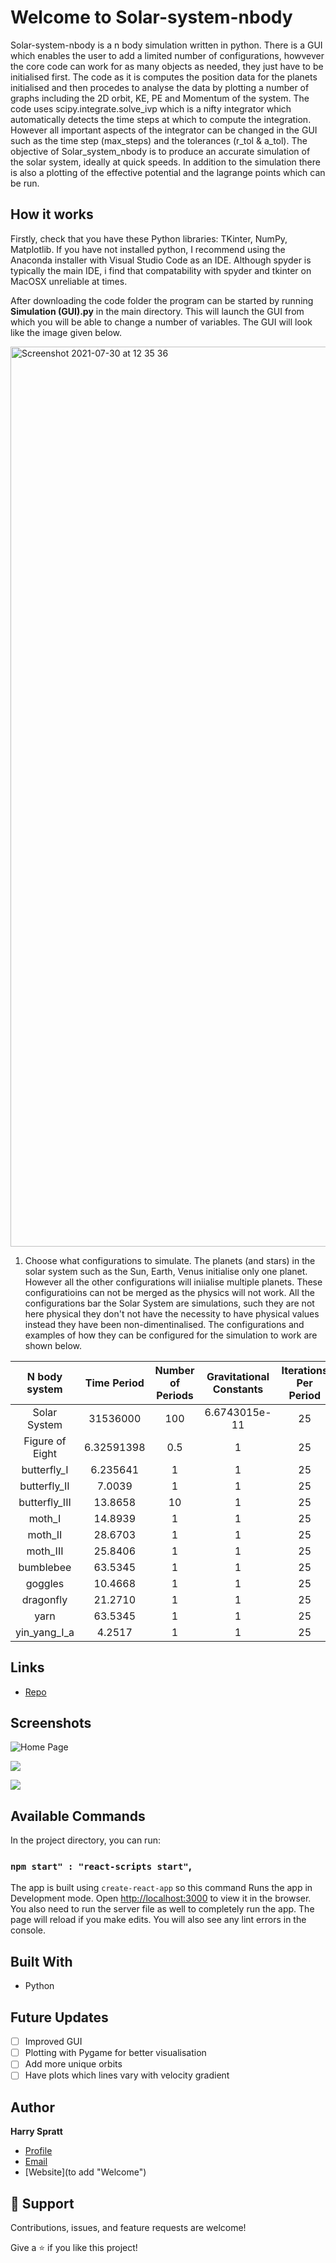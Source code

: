 # Welcome to Solar-system-nbody

Solar-system-nbody is a n body simulation written in python. There is a GUI which enables the user to add a limited number of configurations, howvever the core code can work for as many objects as needed, they just have to be initialised first. The code as it is computes the position data for the planets initialised and then procedes to analyse the data by plotting a number of graphs including the 2D orbit, KE, PE and Momentum of the system. The code uses scipy.integrate.solve_ivp which is a nifty integrator which automatically detects the time steps at which to compute the integration. However all important aspects of the integrator can be changed in the GUI such as the time step (max_steps) and the tolerances (r_tol & a_tol). The objective of Solar_system_nbody is to produce an accurate simulation of the solar system, ideally at quick speeds. In addition to the simulation there is also a plotting of the effective potential and the lagrange points which can be run.

## How it works

Firstly, check that you have these Python libraries: TKinter, NumPy, Matplotlib. If you have not installed python, I recommend using the Anaconda installer with Visual Studio Code as an IDE. Although spyder is typically the main IDE, i find that compatability with spyder and tkinter on MacOSX unreliable at times. 

After downloading the code folder the program can be started by running **Simulation (GUI).py** in the main directory. This will launch the GUI from which you will be able to change a number of variables. The GUI will look like the image given below. 

<img width="1440" alt="Screenshot 2021-07-30 at 12 35 36" src="https://user-images.githubusercontent.com/42693405/127648456-35bf2221-8500-4fc5-a0f4-aa54e52c4e1b.png">

1. Choose what configurations to simulate. The planets (and stars) in the solar system such as the Sun, Earth, Venus initialise only one planet. However all the other configurations will iniialise multiple planets. These configuratioins can not be merged as the physics will not work. All the configurations bar the Solar System are simulations, such they are not here physical they don't not have the necessity to have physical values instead they have been non-dimentinalised. The configurations and examples of how they can be configured for the simulation to work are shown below.
  
| N body system | Time Period | Number of Periods | Gravitational Constants | Iterations Per Period | ODE Solver |
| :-----------: | :------------: | :------------: | :-----------: | :------------: | :------------: |
| Solar System   |   31536000   |    100 | 6.6743015e-11 | 25 | RK45 |
| Figure of Eight  |    6.32591398    |      0.5 | 1 | 25 | RK45 |
| butterfly_I     |    6.235641    |      1 | 1 | 25 | RK45 |
| butterfly_II     |    7.0039    |      1 | 1 | 25 | RK45 |
| butterfly_III     |    13.8658    |      10 | 1 | 25 | RK45 |
| moth_I     |    14.8939    |      1 | 1 | 25 | RK45 |
| moth_II     |    28.6703    |      1 | 1 | 25 | RK45 |
| moth_III     |    25.8406    |      1 | 1 | 25 | RK45 |
| bumblebee    |    63.5345    |      1 | 1 | 25 | RK45 |
| goggles    |    10.4668    |      1 | 1 | 25 | RK45 |
| dragonfly    |    21.2710    |      1 | 1 | 25 | RK45 |
| yarn    |    63.5345    |      1 | 1 | 25 | RK45 |
| yin_yang_I_a    |    4.2517    |      1 | 1 | 25 | RK45 |


## Links

- [Repo](https://github.com/hsspratt/Solar-system-nbody "<N Body Simulation> Repo")


## Screenshots

![Home Page](/screenshots/1.png "Home Page")

![](/screenshots/2.png)

![](/screenshots/3.png)

## Available Commands

In the project directory, you can run:

### `npm start" : "react-scripts start"`,

The app is built using `create-react-app` so this command Runs the app in Development mode. Open [http://localhost:3000](http://localhost:3000) to view it in the browser. You also need to run the server file as well to completely run the app. The page will reload if you make edits.
You will also see any lint errors in the console.



## Built With

- Python

## Future Updates

- [ ] Improved GUI
- [ ] Plotting with Pygame for better visualisation
- [ ] Add more unique orbits
- [ ] Have plots which lines vary with velocity gradient

## Author

**Harry Spratt**

- [Profile](https://github.com/hsspratt "Rohit jain")
- [Email](mailto:ppyhss@nottingham.ac.uk?subject=Hi "Hi!")
- [Website](to add "Welcome")

## 🤝 Support

Contributions, issues, and feature requests are welcome!

Give a ⭐️ if you like this project!
